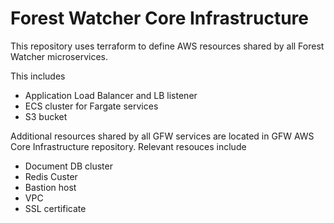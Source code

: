 # Forest Watcher Core Infrastructure

This repository uses terraform to define AWS resources shared by all Forest Watcher microservices.

This includes
- Application Load Balancer and LB listener
- ECS cluster for Fargate services
- S3 bucket

Additional resources shared by all GFW services are located in GFW AWS Core Infrastructure repository.
Relevant resouces include
- Document DB cluster
- Redis Custer
- Bastion host
- VPC
- SSL certificate